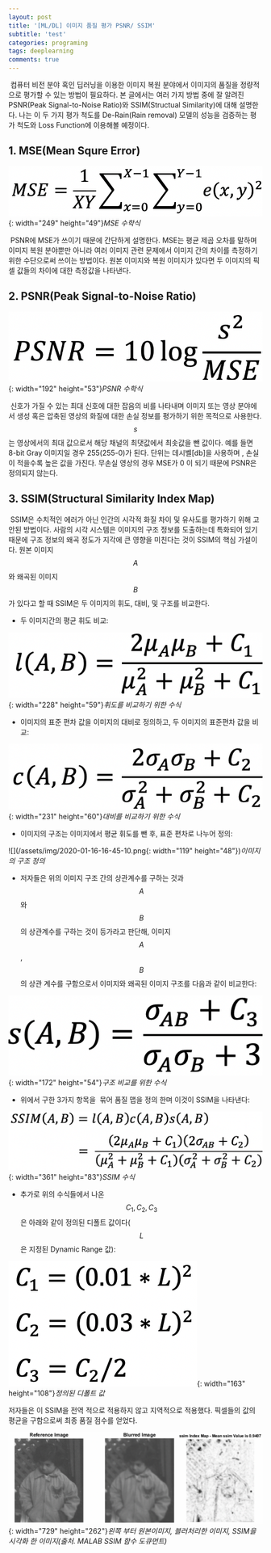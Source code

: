 ```yaml
---
layout: post
title: '[ML/DL] 이미지 품질 평가 PSNR/ SSIM'
subtitle: 'test'
categories: programing
tags: deeplearning
comments: true
---
```

 컴퓨터 비전 분야 혹인 딥러닝을 이용한 이미지 복원 분야에서 이미지의 품질을 정량적으로 평가할 수 있는 방법이 필요하다. 본 글에서는 여러 가지 방법 중에 잘 알려진 PSNR(Peak Signal-to-Noise Ratio)와 SSIM(Structual Similarity)에 대해 설명한다. 나는 이 두 가지 평가 척도를 De-Rain(Rain removal) 모델의 성능을 검증하는 평가 척도와 Loss Function에 이용해볼 예정이다.

## 1\. MSE(Mean Squre Error)

![](/assets/img/2020-01-16-15-29-30.png){: width="249" height="49"}*MSE 수학식*

 PSNR에 MSE가 쓰이기 때문에 간단하게 설명한다. MSE는 평균 제곱 오차를 말하며 이미지 복원 분야뿐만 아니라 여러 이미지 관련 문제에서 이미지 간의 차이를 측정하기 위한 수단으로써 쓰이는 방법이다. 원본 이미지와 복원 이미지가 있다면 두 이미지의 픽셀 값들의 차이에 대한 측정값을 나타낸다.

## 2\. PSNR(Peak Signal-to-Noise Ratio)

![](/assets/img/2020-01-16-16-43-43.png){: width="192" height="53"}*PSNR 수학식*

 신호가 가질 수 있는 최대 신호에 대한 잡음의 비를 나타내며 이미지 또는 영상 분야에서 생성 혹은 압축된 영상의 화질에 대한 손실 정보를 평가하기 위한 목적으로 사용한다. $$ s $$는 영상에서의 최대 값으로서 해당 채널의 최댓값에서 최솟값을 뺀 값이다. 예를 들면 8-bit Gray 이미지일 경우 255(255-0)가 된다. 단위는 데시벨\[db\]을 사용하며 , 손실이 적을수록 높은 값을 가진다. 무손실 영상의 경우 MSE가 0 이 되기 때문에 PSNR은 정의되지 않는다.

## 3\. SSIM(Structural Similarity Index Map)

 SSIM은 수치적인 에러가 아닌 인간의 시각적 화질 차이 및 유사도를 평가하기 위해 고안된 방법이다. 사람의 시각 시스템은 이미지의 구조 정보를 도출하는데 특화되어 있기 때문에 구조 정보의 왜곡 정도가 지각에 큰 영향을 미친다는 것이 SSIM의 핵심 가설이다. 원본 이미지 $$ A $$와 왜곡된 이미지 $$ B $$ 가 있다고 할 때 SSIM은 두 이미지의 휘도, 대비, 및 구조를 비교한다.

-   두 이미지간의 평균 휘도 비교:

![](/assets/img/2020-01-16-16-44-18.png){: width="228" height="59"}*휘도를 비교하기 위한 수식*  


-   이미지의 표준 편차 값을 이미지의 대비로 정의하고, 두 이미지의 표준편차 값을 비교:

![](/assets/img/2020-01-16-16-44-51.png){: width="231" height="60"}*대비를 비교하기 위한 수식*  


-   이미지의 구조는 이미지에서 평균 휘도를 뺀 후, 표준 편차로 나누어 정의:

![](/assets/img/2020-01-16-16-45-10.png{: width="119" height="48"})*이미지의 구조 정의*


-   저자들은 위의 이미지 구조 간의 상관계수를 구하는 것과 $$ A $$와 $$ B $$의 상관계수를 구하는 것이 등가라고 판단해, 이미지 $$ A $$,$$ B $$의 상관 계수를 구함으로서 이미지와 왜곡된 이미지 구조를 다음과 같이 비교한다:

![](/assets/img/2020-01-16-16-45-30.png){: width="172" height="54"}*구조 비교를 위한 수식*  


-   위에서 구한 3가지 항목을  묶어 품질 맵을 정의 한며 이것이 SSIM을 나타낸다:

![](/assets/img/2020-01-16-16-46-30.png){: width="361" height="83"}*SSIM 수식*  


-   추가로 위의 수식들에서 나온 $$C_1,C_2,C_3$$은 아래와 같이 정의된 디폴트 값이다($$ L $$은 지정된 Dynamic Range 값):

![](/assets/img/2020-01-16-16-46-57.png){: width="163" height="108"}*정의된 디폴트 값*  


저자들은 이 SSIM을 전역 적으로 적용하지 않고 지역적으로 적용했다. 픽셀들의 값의 평균을 구함으로써 최종 품질 점수를 얻었다.

![](/assets/img/2020-01-16-16-47-31.png){: width="729" height="262"}*왼쪽 부터 원본이미지, 블러처리한 이미지,  SSIM을 시각화 한 이미지(출처. MALAB SSIM 함수 도큐먼트)*